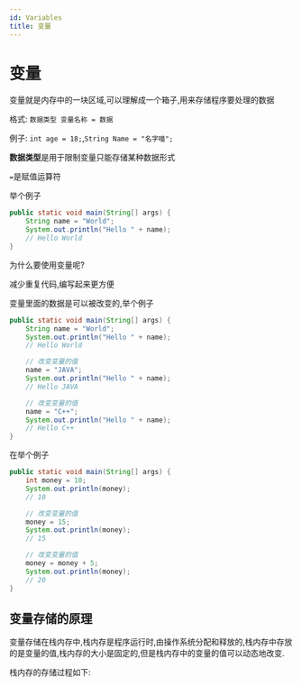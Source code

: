 ```yaml
---
id: Variables
title: 变量
---
```


# 变量

变量就是内存中的一块区域,可以理解成一个箱子,用来存储程序要处理的数据

格式: `数据类型 变量名称 = 数据`

例子: `int age = 18;`,`String Name = "名字喵";`

**数据类型**是用于限制变量只能存储某种数据形式

`=`是赋值运算符

举个例子

```java showLineNumbers
public static void main(String[] args) {
    String name = "World";
    System.out.println("Hello " + name);
    // Hello World
}
```

为什么要使用变量呢?

减少重复代码,编写起来更方便

变量里面的数据是可以被改变的,举个例子

```java showLineNumbers
public static void main(String[] args) {
    String name = "World";
    System.out.println("Hello " + name);
    // Hello World

    // 改变变量的值
    name = "JAVA";
    System.out.println("Hello " + name);
    // Hello JAVA

    // 改变变量的值
    name = "C++";
    System.out.println("Hello " + name);
    // Hello C++
}
```

在举个例子

```java showLineNumbers
public static void main(String[] args) {
    int money = 10;
    System.out.println(money);
    // 10

    // 改变变量的值
    money = 15;
    System.out.println(money);
    // 15

    // 改变变量的值
    money = money + 5;
    System.out.println(money);
    // 20
}
```

## 变量存储的原理

变量存储在栈内存中,栈内存是程序运行时,由操作系统分配和释放的,栈内存中存放的是变量的值,栈内存的大小是固定的,但是栈内存中的变量的值可以动态地改变.

栈内存的存储过程如下:
